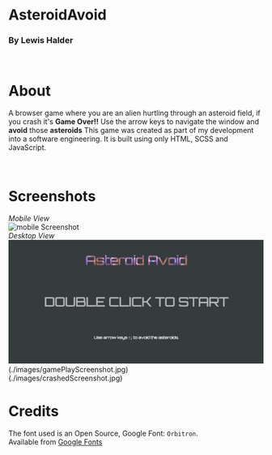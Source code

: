 # AsteroidAvoid
### By Lewis Halder
<br />

About
=====
A browser game where you are an alien hurtling through an asteroid field, if you crash it's **Game Over!!**
Use the arrow keys to navigate the window and **avoid** those **asteroids** 
This game was created as part of my development into a software engineering. It is built using only HTML,
SCSS and JavaScript.

<br />

Screenshots
===========
*Mobile View*<br />
![mobile Screenshot](./screenshots/screenshot.png)
<br />*Desktop View*<br />
![Desktop Screenshot](./images/startScreenshot.jpg)
<br />
(./images/gamePlayScreenshot.jpg)
<br />
(./images/crashedScreenshot.jpg)
<br />

Credits
=======

The font used is an Open Source, Google Font: `Orbitron`.
<br />Available from [Google Fonts](https://fonts.google.com/specimen/Inconsolata)
